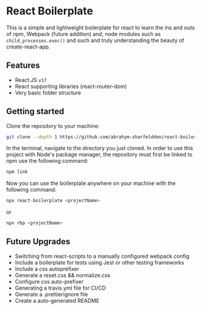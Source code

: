 # React Boilerplate

This is a simple and lightweight boilerplate for react to learn the ins and outs of npm, Webpack (future addition) and, node modules such as `child_processes.exec()` and such and truly understanding the beauty of create-react-app.

## Features

-   React.JS `v17`
-   React supporting libraries (react-router-dom)
-   Very basic folder structure

## Getting started

Clone the repository to your machine:

```bash
git clone --depth 1 https://github.com/abrahym-sharfeldden/react-boilerplate
```

In the terminal, navigate to the directory you just cloned. In order to use this project with Node's package manager, the repository must first be linked to npm use the following command:

```bash
npm link
```

Now you can use the boilerplate anywhere on your machine with the following command:

```bash
npx react-boilerplate <projectName>
```

or

```bash
npx rbp <projectName>
```

## Future Upgrades

-   Switching from react-scripts to a manually configured webpack config
-   Include a boilerplate for tests using Jest or other testing frameworks
-   Include a css autoprefixer
-   Generate a reset.css && normalize.css
-   Configure css auto-prefixer
-   Generating a travis.yml file for CI/CD
-   Generate a .prettierignore file 
-   Create a auto-generated README
